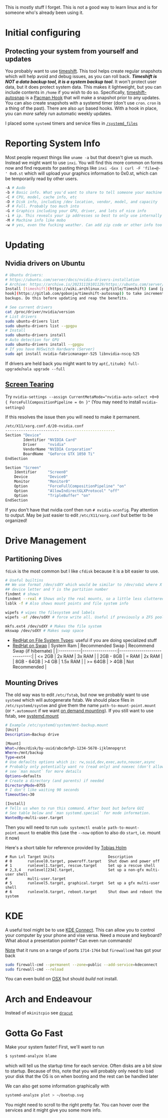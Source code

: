 This is mostly stuff I forget.
This is not a good way to learn linux and is for someone who's already been
using it.

# Initial configuring 
## Protecting your system from yourself and updates
You probably want to use [timeshift](https://wiki.archlinux.org/title/Timeshift).
This tool helps create regular snapshots which will help avoid and debug issues,
as you can roll back.
***Timeshift is NOT a data backup tool, it is a system backup tool***.
It won't protect user data, but it does protect system data.
This makes it lightweight, but you can include contents in `/home` if you wish
to do so.
Specifically, [timeshift-autosnap](https://gitlab.com/gobonja/timeshift-autosnap)
is a [Pacman Hook](https://wiki.archlinux.org/title/Pacman#Hooks) that will make a snapshot
prior to any updates.
You can also create snapshots with a systemd timer (don't use `cron`. `cron` is
a thing of the past).
There are also `apt` based hooks.
With a hook in place, you can *more* safely run automatic weekly updates.

I placed some `systemd` timers and service files in [`/systemd_files`](/systemd_files)

# Reporting System Info
Most people request things like `uname -a` but that doesn't give us much.
Instead we might want to use `inxi`.
You will find this more common on forms now and find requests for pasting things
like `inxi -Gxx | curl -F 'file=@-' 0x0.st` which will upload your graphics
information to 0x0.st, which can be temporarily read by other users. 

```bash
-A # Audo
-b # Basic info. What you'd want to share to tell someone your machine
-C # CPU, model, cache info, etc
-D # Disk info, including /dev location, vendor, model, and capacity
-F # Full. Probably too much into
-G # Graphics including your GPU, driver, and lots of nice info
-i # ip. This reveals your ip addresses so best to only use internally
-M # Machine info like mobo
-w # yes, even the fucking weather. Can add zip code or other info too
```

# Updating
## Nvidia drivers on Ubuntu
```bash
# Ubuntu drivers: 
# https://ubuntu.com/server/docs/nvidia-drivers-installation
# Archive: https://archive.is/20231119101129/https://ubuntu.com/server/docs/nvidia-drivers-installation
Install [timeshift](https://wiki.archlinux.org/title/Timeshift) (and [pacman
hook](https://gitlab.com/gobonja/timeshift-autosnap)) to take incremental
backups. Do this before updating and reap the benefits.

# See current drivers
cat /proc/driver/nvidia/version
# List drivers
sudo ubuntu-drivers list
sudo ubuntu-drivers list --gpgpu
# Install
sudo ubuntu-drivers install
# Auto detection for GPU
sudo ubuntu-drivers install --gpgpu
# If you have NVSwitch Hardware (Server)
sudo apt install nvidia-fabricmanager-525 libnvidia-nscq-525
```
If drivers are held back you might want to try `apt{,titude} full-upgrade`/`nala upgrade
--full`

## [Screen Tearing](https://wiki.archlinux.org/title/NVIDIA/Troubleshooting#Avoid_screen_tearing)
Try `nvidia-settings --assign CurrentMetaMode="nvidia-auto-select +0+0 { ForceFullCompositionPipeline = On }"`
(You may need to install `nvidia-settings`)

If this resolves the issue then you will need to make it permanent. 
```bash
/etc/X11/xorg.conf.d/20-nvidia.conf
------------------------ ------------------------
Section "Device"
        Identifier "NVIDIA Card"
        Driver     "nvidia"
        VendorName "NVIDIA Corporation"
        BoardName  "GeForce GTX 1050 Ti"
EndSection

Section "Screen"
    Identifier     "Screen0"
    Device         "Device0"
    Monitor        "Monitor0"
    Option         "ForceFullCompositionPipeline" "on"
    Option         "AllowIndirectGLXProtocol" "off"
    Option         "TripleBuffer" "on"
EndSection
```
If you don't have that nvidia conf then run `# nvidia-xconfig`.
Pay attention to output. May be just easier to edit `/etc/X11/xorg.conf` but
better to be organized!

# Drive Management
## Partitioning Dives
`fdisk` is the most common but I like `cfdisk` because it is a bit easier to
use.
```bash
# Useful builtins
## We use format /dev/sdXY which would be similar to /dev/sda1 where X is the
## device letter and Y is the partition number
findmnt # shows 
findmnt --real # Shows only the real mounts, so a little less cluttered
lsblk -f # Also shows mount points and file system info

wipefs # wipes the filesystem and labels
wipefs -af /dev/sdXY # force write all. Useful if previously a ZFS pool

mkfs.ext4 /dev/sdXY # Makes the file system
mkswap /dev/sdXY # Makes swap space
```
- [RedHat on File System Types](https://access.redhat.com/articles/3129891):
useful if you are doing specialized stuff
- [RedHat on
Swap](https://access.redhat.com/documentation/en-us/red_hat_enterprise_linux/7/html/storage_administration_guide/ch-swapspace)
| System Ram | Recommended Swap | Recommend Swap (if hibernate) |
|:-----------|-----------------:|------------------------------:|
| <= 2GB  |  2x RAM | 3x RAM |
| 2GB - 8GB | = RAM | 2x RAM |
| 8GB - 64GB | >4 GB | 1.5x RAM |
| >= 64GB | > 4GB | Not Recommended |

## Mounting Drives
The old way was to edit `/etc/fstab`, but now we probably want to use `systemd`
which will autogenerate fstab.
We should place files in `/etc/systemd/system` and give them the name
`path-to-mount-point.mount` (or `*.automount` if we want [on demand
mounting](https://unix.stackexchange.com/a/570987)).
If you still want to use fstab, see [systemd.mount](https://man.archlinux.org/man/systemd.mount.5#FSTAB)
```bash
# Example /etc/systemd/system/mnt-backup.mount
[Unit]
Description=Backup drive

[Mount]
What=/dev/disk/by-uuid/abcdefgh-1234-5678-ijklmnopqrst
Where=/mnt/backup
Type=ext4
# Use defaults options which is: rw,suid,dev,exec,auto,nouser,async
# Probably only potentially want ro (read only) and noexec (don't allow running executables)
# see `man mount` for more details
Options=defaults
# Create a directory (and parents) if needed
DirectoryMode=0755
# I don't like waiting 90 seconds
TimeoutSec=30

[Install]
# Tells us when to run this command. After boot but before GUI
# See table below and `man systemd.special` for mode information.
WantedBy=multi-user.target
```
Then you will need to run `sudo systemctl enable path-to-mount-point.mount` to
enable this (use the `--now` option to also do `start`, i.e. mount it now)

Here's a short table for reference provided by [Tobias Holm](https://unix.stackexchange.com/a/451617)
```
# Run Lvl Target Units                        Description
# 0       runlevel0.target, poweroff.target   Shut down and power off
# 1       runlevel1.target, rescue.target     Set up a rescue shell
# 2,3,4   runlevel[234].target,               Set up a non-gfx multi-user shell
#         multi-user.target
# 5       runlevel5.target, graphical.target  Set up a gfx multi-user shell
# 6       runlevel6.target, reboot.target     Shut down and reboot the system
```

# KDE
A useful tool might be to use [KDE
Connect](https://kdeconnect.kde.org/download.html).
This can allow you to control your computer by your phone and vise versa.
Need a mouse and keyboard? What about a presentation pointer? Can even run
commands!

[Note](https://userbase.kde.org/KDEConnect#I_have_two_devices_running_KDE_Connect_on_the_same_network.2C_but_they_can.27t_see_each_other) that it runs on a range of ports `1714-1764` but `firewallcmd` has got your
back
```bash
sudo firewall-cmd --permanent --zone=public --add-service=kdeconnect
sudo firewall-cmd --reload
```
You can even build on [OSX](https://community.kde.org/KDEConnect/Build_MacOS)
but should *build* not install.

# Arch and Endeavour
Instead of `mkinitcpio` see [`dracut`](https://wiki.archlinux.org/title/Dracut)

# Gotta Go Fast
Make your system faster!
First, we'll want to run
```bash
$ systemd-analyze blame
```
which will tell us the startup time for each service.
Often disks are a bit slow to startup.
Because of this, note that you will probably only need to load your disk that
the OS is on when booting and the rest can be handled later

We can also get some information graphically with
```bash
systemd-analyze plot > ~/bootup.svg
```
You might need to scroll to the right pretty far.
You can hover over the services and it might give you some more info.
